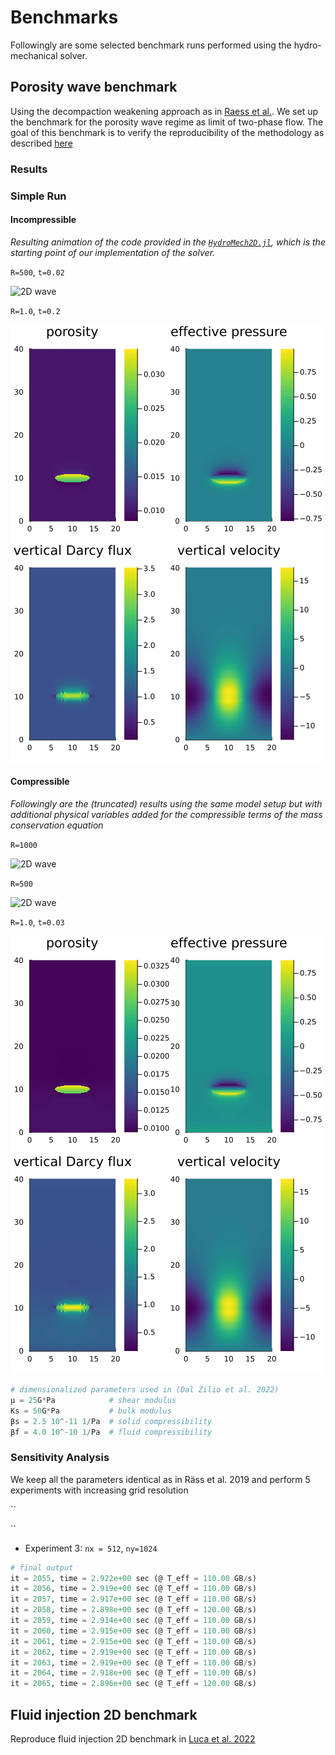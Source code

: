 # Benchmarks

Followingly are some selected benchmark runs performed using the hydro-mechanical solver.

## Porosity wave benchmark

Using the decompaction weakening approach as in [Raess et al.](https://academic.oup.com/gji/article/218/3/1591/5497299?login=true). We set up the benchmark for the porosity wave regime as limit of two-phase flow. The goal of this benchmark is to verify the reproducibility of the methodology as described [here](methodology.md)



### Results



### Simple Run

#### Incompressible

*Resulting animation of the code provided in the [`HydroMech2D.jl`](https://github.com/omlins/ParallelStencil.jl/blob/main/miniapps/HydroMech2D.jl), which is the starting point of our implementation of the solver.*

`R=500`, `t=0.02`

![2D wave](./assets/images/incompressible_R500.gif)


`R=1.0`, `t=0.2`

![2D wave](./assets/images/incompressible_R1.gif)


#### Compressible

*Followingly are the (truncated) results using the same model setup but with additional physical variables added for the compressible terms of the mass conservation equation*

`R=1000`

![2D wave](./assets/images/compressible_R1000.gif)


`R=500`

![2D wave](./assets/images/compressible_R500.gif)


`R=1.0`, `t=0.03`

![2D wave](./assets/images/compressible_R1.gif)



```julia
# dimensionalized parameters used in (Dal Zilio et al. 2022)
µ = 25G*Pa            # shear modulus
Ks = 50G*Pa           # bulk modulus
βs = 2.5 10^-11 1/Pa  # solid compressibility
βf = 4.0 10^-10 1/Pa  # fluid compressibility
```



### Sensitivity Analysis

We keep all the parameters identical as in Räss et al. 2019 and perform 5 experiments with increasing grid resolution



``



``


- Experiment 3: `nx = 512`, `ny=1024`


```julia
# final output
it = 2055, time = 2.922e+00 sec (@ T_eff = 110.00 GB/s) 
it = 2056, time = 2.919e+00 sec (@ T_eff = 110.00 GB/s) 
it = 2057, time = 2.917e+00 sec (@ T_eff = 110.00 GB/s) 
it = 2058, time = 2.898e+00 sec (@ T_eff = 120.00 GB/s) 
it = 2059, time = 2.914e+00 sec (@ T_eff = 110.00 GB/s) 
it = 2060, time = 2.915e+00 sec (@ T_eff = 110.00 GB/s) 
it = 2061, time = 2.915e+00 sec (@ T_eff = 110.00 GB/s) 
it = 2062, time = 2.919e+00 sec (@ T_eff = 110.00 GB/s) 
it = 2063, time = 2.919e+00 sec (@ T_eff = 110.00 GB/s) 
it = 2064, time = 2.918e+00 sec (@ T_eff = 110.00 GB/s) 
it = 2065, time = 2.896e+00 sec (@ T_eff = 120.00 GB/s) 
```



## Fluid injection 2D benchmark


Reproduce fluid injection 2D benchmark in [Luca et al. 2022](https://www.sciencedirect.com/science/article/pii/S0040195122003109)